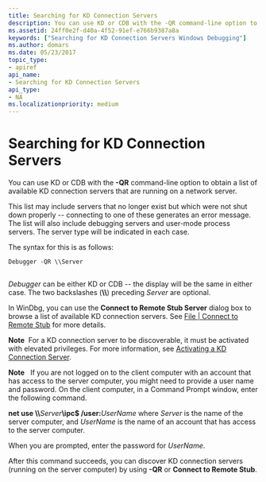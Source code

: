 ```yaml
---
title: Searching for KD Connection Servers
description: You can use KD or CDB with the -QR command-line option to obtain a list of available KD connection servers that are running on a network server.
ms.assetid: 24ff0e2f-d40a-4f52-91ef-e766b9387a8a
keywords: ["Searching for KD Connection Servers Windows Debugging"]
ms.author: domars
ms.date: 05/23/2017
topic_type:
- apiref
api_name:
- Searching for KD Connection Servers
api_type:
- NA
ms.localizationpriority: medium
---
```


# Searching for KD Connection Servers


You can use KD or CDB with the **-QR** command-line option to obtain a list of available KD connection servers that are running on a network server.

This list may include servers that no longer exist but which were not shut down properly -- connecting to one of these generates an error message. The list will also include debugging servers and user-mode process servers. The server type will be indicated in each case.

The syntax for this is as follows:

```console
Debugger -QR \\Server 
```

## <span id="ddk_searching_for_kd_connection_servers_dbg"></span><span id="DDK_SEARCHING_FOR_KD_CONNECTION_SERVERS_DBG"></span>


*Debugger* can be either KD or CDB -- the display will be the same in either case. The two backslashes (**\\\\**) preceding *Server* are optional.

In WinDbg, you can use the **Connect to Remote Stub Server** dialog box to browse a list of available KD connection servers. See [File | Connect to Remote Stub](file---connect-to-remote-stub.md) for more details.

**Note**  For a KD connection server to be discoverable, it must be activated with elevated privileges. For more information, see [Activating a KD Connection Server](activating-a-kd-connection-server.md).

 

**Note**  
If you are not logged on to the client computer with an account that has access to the server computer, you might need to provide a user name and password. On the client computer, in a Command Prompt window, enter the following command.

**net use \\\\**<em>Server</em>**\\ipc$ /user:**<em>UserName</em>
where *Server* is the name of the server computer, and *UserName* is the name of an account that has access to the server computer.

When you are prompted, enter the password for *UserName*.

After this command succeeds, you can discover KD connection servers (running on the server computer) by using **-QR** or **Connect to Remote Stub**.

 

 

 





